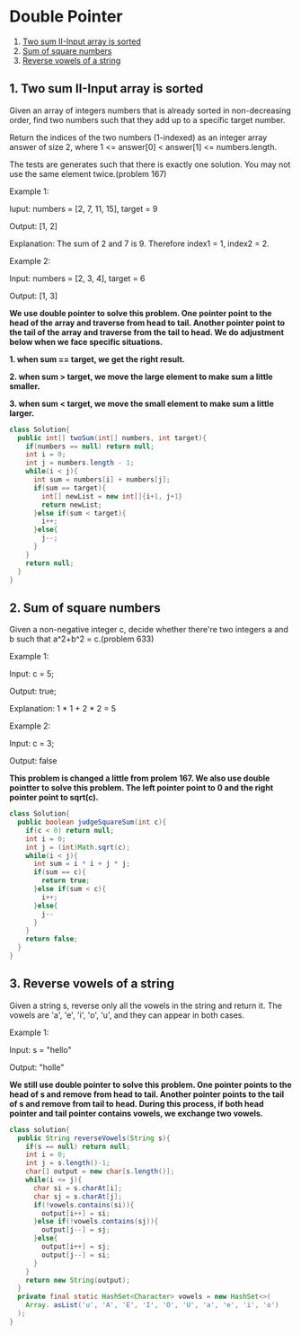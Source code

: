 # Double Pointer

1. [Two sum II-Input array is sorted](https://github.com/YingkaiHao/LeetCode/blob/main/Algorithm/double%20pointer.md#1-two-sum-ii-input-array-is-sorted)
2. [Sum of square numbers](https://github.com/YingkaiHao/LeetCode/blob/main/Algorithm/double%20pointer.md#2-sum-of-square-numbers)
3. [Reverse vowels of a string](https://github.com/YingkaiHao/LeetCode/blob/main/Algorithm/double%20pointer.md#3-reverse-vowels-of-a-string)

## 1. Two sum II-Input array is sorted

Given an array of integers numbers that is already sorted in non-decreasing order, find two numbers such that they add up to a specific target number.

Return the indices of the two numbers (1-indexed) as an integer array answer of size 2, where 1 <= answer[0] < answer[1] <= numbers.length.

The tests are generates such that there is exactly one solution. You may not use the same element twice.(problem 167)

Example 1:

Iuput: numbers = [2, 7, 11, 15], target = 9

Output: [1, 2]

Explanation: The sum of 2 and 7 is 9. Therefore index1 = 1, index2 = 2.

Example 2:

Input: numbers = [2, 3, 4], target = 6

Output: [1, 3]

**We use double pointer to solve this problem. One pointer point to the head of the array and traverse from head to tail. Another pointer point to the tail of the array and traverse from the tail to head. We do adjustment below when we face specific situations.**

**1. when sum == target, we get the right result.**

**2. when sum > target, we move the large element to make sum a little smaller.**

**3. when sum < target, we move the small element to make sum a little larger.**

```java
class Solution{
  public int[] twoSum(int[] numbers, int target){
    if(numbers == null) return null;
    int i = 0;
    int j = numbers.length - 1;
    while(i < j){
      int sum = numbers[i] + numbers[j];
      if(sum == target){
        int[] newList = new int[]{i+1, j+1}
        return newList;
      }else if(sum < target){
        i++;
      }else{
        j--;
      }
    }
    return null;
  }
}
```

## 2. Sum of square numbers

Given a non-negative integer c, decide whether there're two integers a and b such that a^2+b^2 = c.(problem 633)

Example 1:

Input: c = 5;

Output: true;

Explanation: 1 * 1 + 2 * 2 = 5

Example 2:

Input: c = 3;

Output: false

**This problem is changed a little from prolem 167. We also use double pointter to solve this problem. The left pointer point to 0 and the right pointer point to sqrt(c).**

```java
class Solution{
  public boolean judgeSquareSum(int c){
    if(c < 0) return null;
    int i = 0;
    int j = (int)Math.sqrt(c);
    while(i < j){
      int sum = i * i + j * j;
      if(sum == c){
        return true;
      }else if(sum < c){
        i++;
      }else{
        j--
      }
    }
    return false;
  }
}
```

## 3. Reverse vowels of a string

Given a string s, reverse only all the vowels in the string and return it. The vowels are 'a', 'e', 'i', 'o', 'u', and they can appear in both cases.

Example 1:

Input: s = "hello"

Output: "holle"

**We still use double pointer to solve this problem. One pointer points to the head of s and remove from head to tail. Another pointer points to the tail of s and remove from tail to head. During this process, if both head pointer and tail pointer contains vowels, we exchange two vowels.**

```java
class solution{
  public String reverseVowels(String s){
    if(s == null) return null;
    int i = 0;
    int j = s.length()-1;
    char[] output = new char[s.length()];
    while(i <= j){
      char si = s.charAt[i];
      char sj = s.charAt[j];
      if(!vowels.contains(si)){
        output[i++] = si;
      }else if(!vowels.contains(sj)){
        output[j--] = sj;
      }else{
        output[i++] = sj;
        output[j--] = si;
      }
    }
    return new String(output);
  }
  private final static HashSet<Character> vowels = new HashSet<>(
    Array. asList('u', 'A', 'E', 'I', 'O', 'U', 'a', 'e', 'i', 'o')
  );
}
```


